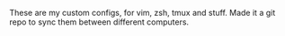 These are my custom configs, for vim, zsh, tmux and stuff.
Made it a git repo to sync them between different computers.
